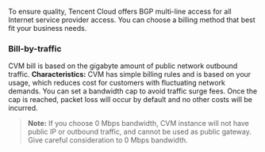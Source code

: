To ensure quality, Tencent Cloud offers BGP multi-line access for all Internet service provider access. You can choose a billing method that best fit your business needs.

### Bill-by-traffic

CVM bill is based on the gigabyte amount of public network outbound traffic.
**Characteristics:** CVM has simple billing rules and is based on your usage, which reduces cost for customers with fluctuating network demands. You can set a bandwidth cap to avoid traffic surge fees. Once the cap is reached, packet loss will occur by default and no other costs will be incurred.



>**Note:**
>If you choose 0 Mbps bandwidth, CVM instance will not have public IP or outbound traffic, and cannot be used as public gateway. Give careful consideration to 0 Mbps bandwidth.

<!--Now, you can take a further look at [Exclusive Network Billing]() and [Shared Network Billing]() based on the network type of your CVM.-->

